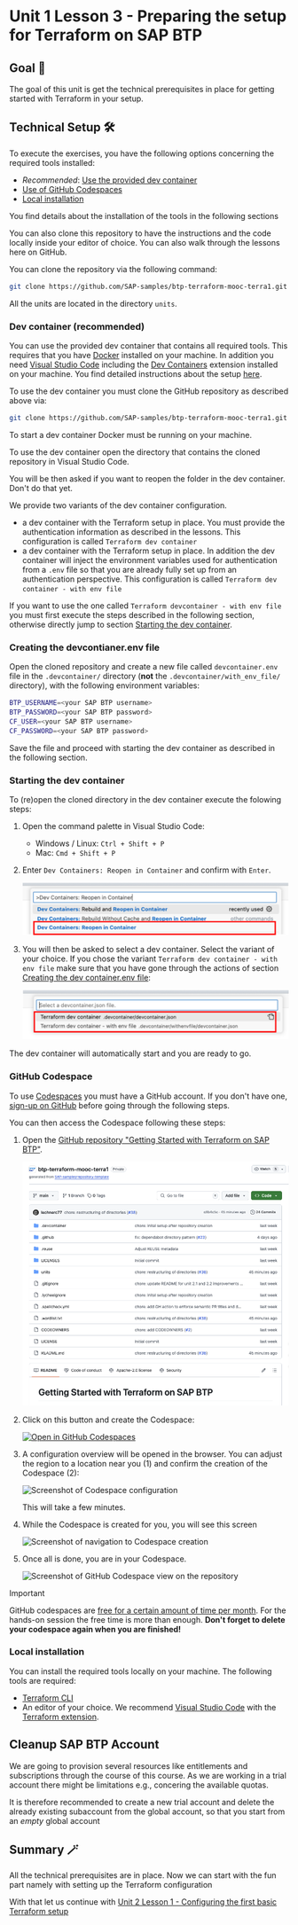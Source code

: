 # Unit 1 Lesson 3 - Preparing the setup for Terraform on SAP BTP

## Goal 🎯

The goal of this unit is get the technical prerequisites in place for getting started with Terraform in your setup.

## Technical Setup 🛠️

To execute the exercises, you have the following options concerning the required tools installed:

- *Recommended*: [Use the provided dev container](#dev-container-recommended)
- [Use of GitHub Codespaces](#github-codespace)
- [Local installation](#local-installation)

You find details about the installation of the tools in the following sections

You can also clone this repository to have the instructions and the code locally inside your editor of choice. You can also walk through the lessons here on GitHub.

You can clone the repository via the following command:

```bash
git clone https://github.com/SAP-samples/btp-terraform-mooc-terra1.git
```

All the units are located in the directory `units`.

### Dev container (recommended)

You can use the provided dev container that contains all required tools. This requires that you have [Docker](https://www.docker.com/products/docker-desktop) installed on your machine. In addition you need [Visual Studio Code](https://code.visualstudio.com/) including the [Dev Containers](https://marketplace.visualstudio.com/items?itemName=ms-vscode-remote.remote-containers) extension installed on your machine. You find detailed instructions about the setup [here](https://code.visualstudio.com/docs/devcontainers/containers#_getting-started).

To use the dev container you must clone the GitHub repository as described above via:

```bash
git clone https://github.com/SAP-samples/btp-terraform-mooc-terra1.git
```

To start a dev container Docker must be running on your machine.

To use the dev container open the directory that contains the cloned repository in Visual Studio Code.

You will be then asked if you want to reopen the folder in the dev container. Don't do that yet.

We provide two variants of the dev container configuration.

- a dev container with the Terraform setup in place. You must provide the authentication information as described in the lessons. This configuration is called `Terraform dev container`
- a dev container with the Terraform setup in place. In addition the dev container will inject the environment variables used for authentication from a `.env` file so that you are already fully set up from an authentication perspective. This configuration is called `Terraform dev container - with env file`

If you want to use the one called `Terraform devcontainer - with env file` you must first execute the steps described in the following section, otherwise directly jump to section [Starting the dev container](#starting-the-dev-container).

### Creating the devcontianer.env file

Open the cloned repository and create a new file called `devcontainer.env` file in the `.devcontainer/` directory (**not** the `.devcontainer/with_env_file/` directory), with the following environment variables:

```bash
BTP_USERNAME=<your SAP BTP username>
BTP_PASSWORD=<your SAP BTP password>
CF_USER=<your SAP BTP username>
CF_PASSWORD=<your SAP BTP password>
```

Save the file and proceed with starting the dev container as described in the following section.

### Starting the dev container

To (re)open the cloned directory in the dev container execute the folowing steps:

1. Open the command palette in Visual Studio Code:

    - Windows / Linux: `Ctrl + Shift + P`
    - Mac: `Cmd + Shift + P`

1. Enter `Dev Containers: Reopen in Container` and confirm with `Enter`.

    ![Search for open in dev container](images/devcontainer-reopen-screen.png)

1. You will then be asked to select a dev container. Select the variant of your choice. If you chose the variant `Terraform dev container - with env file` make sure that you have gone through the actions of section [Creating the dev container.env file](#creating-the-devcontianerenv-file):

    ![Select dev container](images/devcontainer-selection-screen.png)

The dev container will automatically start and you are ready to go.

### GitHub Codespace

To use [Codespaces](https://docs.github.com/codespaces/overview) you must have a GitHub account. If you don't have one, [sign-up on GitHub](https://github.com/signup) before going through the following steps.

You can then access the Codespace following these steps:

1. Open the [GitHub repository "Getting Started with Terraform on SAP BTP"](https://github.com/SAP-samples/btp-terraform-mooc-terra1).

    ![Screenshot of GitHub repository for "Getting Started with Terraform on SAP BTP"](images/repository-overview-screen.png)

1. Click on this button and create the Codespace:

   [![Open in GitHub Codespaces](https://github.com/codespaces/badge.svg)](https://github.com/codespaces/new?hide_repo_select=true&ref=main&repo=892078617&skip_quickstart=true&machine=basicLinux32gb&geo=EuropeWest&devcontainer_path=.devcontainer%2Fdevcontainer.json)


1. A configuration overview will be opened in the browser. You can adjust the region to a location near you (1) and confirm the creation of the Codespace (2):

    ![Screenshot of Codespace configuration](images/codespace-config.png)

    This will take a few minutes.

1. While the Codespace is created for you, you will see this screen

    ![Screenshot of navigation to Codespace creation](images/codespace-creation.png)

1. Once all is done, you are in your Codespace.

    ![Screenshot of GitHub Codespace view on the repository](images/codespace-screen.png)

> [!IMPORTANT]
> GitHub codespaces are [free for a certain amount of time per month](https://docs.github.com/en/billing/managing-billing-for-your-products/managing-billing-for-github-codespaces/about-billing-for-github-codespaces#monthly-included-storage-and-core-hours-for-personal-accounts). For the hands-on session the free time is more than enough. **Don't forget to delete your codespace again when you are finished!**


### Local installation

You can install the required tools locally on your machine. The following tools are required:

- [Terraform CLI](https://developer.hashicorp.com/terraform/install?product_intent=terraform)
- An editor of your choice. We recommend [Visual Studio Code](https://code.visualstudio.com/Download) with the [Terraform extension](https://marketplace.visualstudio.com/items?itemName=HashiCorp.terraform).


## Cleanup SAP BTP Account

We are going to provision several resources like entitlements and subscriptions through the course of this course. As we are working in a trial account there might be limitations e.g., concering the available quotas.

It is therefore recommended to create a new trial account and delete the already existing subaccount from the global account, so that you start from an *empty* global account

## Summary 🪄

All the technical prerequisites are in place. Now we can start with the fun part namely with setting up the Terraform configuration

With that let us continue with [Unit 2 Lesson 1 - Configuring the first basic Terraform setup](../../unit_2/lesson_1/README.md)
